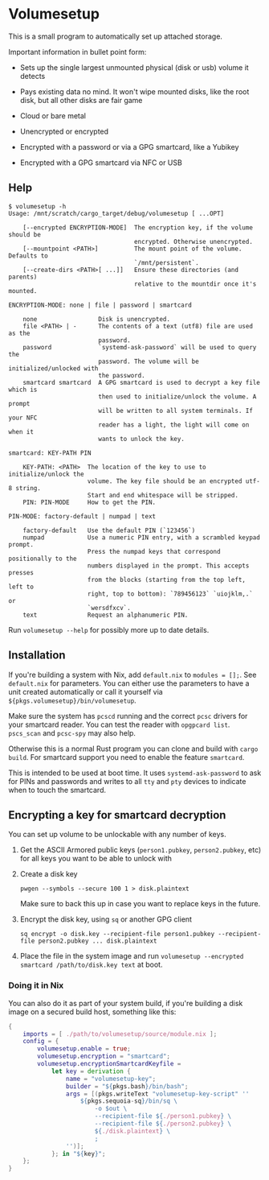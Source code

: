 # Volumesetup

This is a small program to automatically set up attached storage.

Important information in bullet point form:

- Sets up the single largest unmounted physical (disk or usb) volume it detects

- Pays existing data no mind. It won't wipe mounted disks, like the root disk, but all other disks are fair game

- Cloud or bare metal

- Unencrypted or encrypted

- Encrypted with a password or via a GPG smartcard, like a Yubikey

- Encrypted with a GPG smartcard via NFC or USB

## Help

```
$ volumesetup -h
Usage: /mnt/scratch/cargo_target/debug/volumesetup [ ...OPT]

    [--encrypted ENCRYPTION-MODE]  The encryption key, if the volume should be
                                   encrypted. Otherwise unencrypted.
    [--mountpoint <PATH>]          The mount point of the volume.  Defaults to
                                   `/mnt/persistent`.
    [--create-dirs <PATH>[ ...]]   Ensure these directories (and parents)
                                   relative to the mountdir once it's mounted.

ENCRYPTION-MODE: none | file | password | smartcard

    none                 Disk is unencrypted.
    file <PATH> | -      The contents of a text (utf8) file are used as the
                         password.
    password             `systemd-ask-password` will be used to query the
                         password. The volume will be initialized/unlocked with
                         the password.
    smartcard smartcard  A GPG smartcard is used to decrypt a key file which is
                         then used to initialize/unlock the volume. A prompt
                         will be written to all system terminals. If your NFC
                         reader has a light, the light will come on when it
                         wants to unlock the key.

smartcard: KEY-PATH PIN

    KEY-PATH: <PATH>  The location of the key to use to initialize/unlock the
                      volume. The key file should be an encrypted utf-8 string.
                      Start and end whitespace will be stripped.
    PIN: PIN-MODE     How to get the PIN.

PIN-MODE: factory-default | numpad | text

    factory-default   Use the default PIN (`123456`)
    numpad            Use a numeric PIN entry, with a scrambled keypad prompt.
                      Press the numpad keys that correspond positionally to the
                      numbers displayed in the prompt. This accepts presses
                      from the blocks (starting from the top left, left to
                      right, top to bottom): `789456123` `uiojklm,.` or
                      `wersdfxcv`.
    text              Request an alphanumeric PIN.
```

Run `volumesetup --help` for possibly more up to date details.

## Installation

If you're building a system with Nix, add `default.nix` to `modules = [];`. See `default.nix` for parameters. You can either use the parameters to have a unit created automatically or call it yourself via `${pkgs.volumesetup}/bin/volumesetup`.

Make sure the system has `pcscd` running and the correct `pcsc` drivers for your smartcard reader. You can test the reader with `opgpcard list`. `pscs_scan` and `pcsc-spy` may also help.

Otherwise this is a normal Rust program you can clone and build with `cargo build`. For smartcard support you need to enable the feature `smartcard`.

This is intended to be used at boot time. It uses `systemd-ask-password` to ask for PINs and passwords and writes to all `tty` and `pty` devices to indicate when to touch the smartcard.

## Encrypting a key for smartcard decryption

You can set up volume to be unlockable with any number of keys.

1. Get the ASCII Armored public keys (`person1.pubkey`, `person2.pubkey`, etc) for all keys you want to be able to unlock with

2. Create a disk key

   ```
   pwgen --symbols --secure 100 1 > disk.plaintext
   ```

   Make sure to back this up in case you want to replace keys in the future.

3. Encrypt the disk key, using `sq` or another GPG client

   ```
   sq encrypt -o disk.key --recipient-file person1.pubkey --recipient-file person2.pubkey ... disk.plaintext
   ```

4. Place the file in the system image and run `volumesetup --encrypted smartcard /path/to/disk.key text` at boot.

### Doing it in Nix

You can also do it as part of your system build, if you're building a disk image on a secured build host, something like this:

```nix
{
    imports = [ ./path/to/volumesetup/source/module.nix ];
    config = {
        volumesetup.enable = true;
        volumesetup.encryption = "smartcard";
        volumesetup.encryptionSmartcardKeyfile =
            let key = derivation {
                name = "volumesetup-key";
                builder = "${pkgs.bash}/bin/bash";
                args = [(pkgs.writeText "volumesetup-key-script" ''
                    ${pkgs.sequoia-sq}/bin/sq \
                        -o $out \
                        --recipient-file ${./person1.pubkey} \
                        --recipient-file ${./person2.pubkey} \
                        ${./disk.plaintext} \
                        ;
                '')];
            }; in "${key}";
    };
}
```
